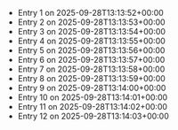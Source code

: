 - Entry 1 on 2025-09-28T13:13:52+00:00
- Entry 2 on 2025-09-28T13:13:53+00:00
- Entry 3 on 2025-09-28T13:13:54+00:00
- Entry 4 on 2025-09-28T13:13:55+00:00
- Entry 5 on 2025-09-28T13:13:56+00:00
- Entry 6 on 2025-09-28T13:13:57+00:00
- Entry 7 on 2025-09-28T13:13:58+00:00
- Entry 8 on 2025-09-28T13:13:59+00:00
- Entry 9 on 2025-09-28T13:14:00+00:00
- Entry 10 on 2025-09-28T13:14:01+00:00
- Entry 11 on 2025-09-28T13:14:02+00:00
- Entry 12 on 2025-09-28T13:14:03+00:00
